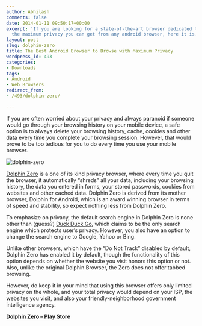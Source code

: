 ```yaml
---
author: Abhilash
comments: false
date: 2014-01-11 09:50:17+00:00
excerpt: 'If you are looking for a state-of-the-art browser dedicated to provide you
  the maximum privacy you can get from any android browser, here it is. '
layout: post
slug: dolphin-zero
title: The Best Android Browser to Browse with Maximum Privacy
wordpress_id: 493
categories:
- Downloads
tags:
- Android
- Web Browsers
redirect_from:
- /493/dolphin-zero/

---
```


If you are often worried about your privacy and always paranoid if someone would go through your browsing history on your mobile device, a safe option is to always delete your browsing history, cache, cookies and other data every time you complete your browsing session. However, that would prove to be too tedious for you to do every time you use your mobile browser.

![dolphin-zero](https://techcovered.github.io/images/dolphin-zero.png)

[Dolphin Zero](https://play.google.com/store/apps/details?id=com.dolphin.browser.zero) is a one of its kind privacy browser, where every time you quit the browser, it automatically “shreds” all your data, including your browsing history, the data you entered in forms, your stored passwords, cookies from websites and other cached data. Dolphin Zero is derived from its mother browser, Dolphin for Android, which is an award winning browser in terms of speed and stability, so expect nothing less from Dolphin Zero.

To emphasize on privacy, the default search engine in Dolphin Zero is none other than (guess?) [Duck Duck Go](https://duckduckgo.com/), which claims to be the only search engine which protects user’s privacy. However, you also have an option to change the search engine to Google, Yahoo or Bing.

Unlike other browsers, which have the “Do Not Track” disabled by default, Dolphin Zero has enabled it by default, though the functionality of this option depends on whether the website you visit honors this option or not. Also, unlike the original Dolphin Browser, the Zero does not offer tabbed browsing.

However, do keep it in your mind that using this browser offers only limited privacy on the whole, and your total privacy would depend on your ISP, the websites you visit, and also your friendly-neighborhood government intelligence agency.

**[Dolphin Zero – Play Store](https://play.google.com/store/apps/details?id=com.dolphin.browser.zero)**
